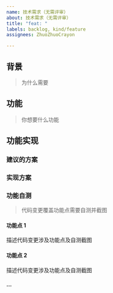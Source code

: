 ```yaml
---
name: 技术需求（无需评审）
about: 技术需求（无需评审）
title: "feat: "
labels: backlog, kind/feature
assignees: ZhuoZhuoCrayon

---
```


## 背景

> 为什么需要

## 功能

> 你想要什么功能

## 功能实现

### 建议的方案

### 实现方案

### 功能自测

> 代码变更覆盖功能点需要自测并截图

#### 功能点 1

描述代码变更涉及功能点及自测截图

#### 功能点 2

描述代码变更涉及功能点及自测截图

#### ...
